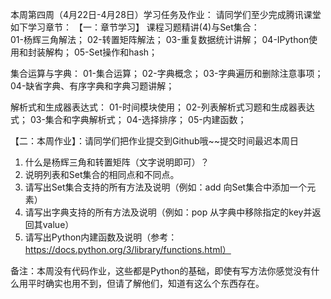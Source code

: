 本周第四周（4月22日-4月28日）学习任务及作业：
请同学们至少完成腾讯课堂如下学习章节：
【一：章节学习】
课程习题精讲(4)与Set集合：    
        01-杨辉三角解法；
        02-转置矩阵解法；
        03-重复数据统计讲解；
        04-IPython使用和封装解构；
        05-Set操作和hash；
      
集合运算与字典：
        01-集合运算；
        02-字典概念；
        03-字典遍历和删除注意事项；
        04-缺省字典、有序字典和字典习题讲解；
        
解析式和生成器表达式：
        01-时间模块使用；
        02-列表解析式习题和生成器表达式；
        03-集合和字典解析式；
        04-选择排序；
        05-内建函数；        

【二：本周作业】：请同学们把作业提交到Github哦~~提交时间最迟本周日
1. 什么是杨辉三角和转置矩阵（文字说明即可）？
2. 说明列表和Set集合的相同点和不同点。
3. 请写出Set集合支持的所有方法及说明（例如：add 向Set集合中添加一个元素）
4. 请写出字典支持的所有方法及说明（例如：pop 从字典中移除指定的key并返回其value）
5. 请写出Python内建函数及说明（参考：https://docs.python.org/3/library/functions.html）

备注：本周没有代码作业，这些都是Python的基础，即使有写方法你感觉没有什么用平时确实也用不到，但请了解他们，知道有这么个东西存在。
